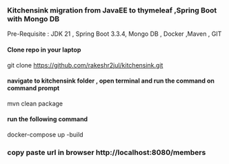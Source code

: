### Kitchensink migration from JavaEE to thymeleaf ,Spring Boot with Mongo DB
Pre-Requisite : JDK 21 , Spring Boot 3.3.4, Mongo DB , Docker ,Maven , GIT

#### Clone repo in your laptop

git clone https://github.com/rakeshr2jul/kitchensink.git

#### navigate to kitchensink folder , open terminal and run the command on command prompt
 mvn clean package 

#### run the following command 
docker-compose up -build

### copy paste url in browser http://localhost:8080/members

